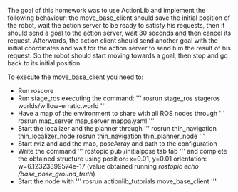 The goal of this homework was to use ActionLib and implement the following behaviour: the move_base_client should save the initial position of the robot, wait the action server to be ready to satisfy his requests, then it should send a goal to the action server, wait 30 seconds and then cancel its request. Afterwards, the action client should send another goal with the initial coordinates and wait for the action server to send him the result of his request. So the robot should start moving towards a goal, then stop and go back to its initial position.

To execute the move_base_client you need to:
* Run roscore
* Run stage_ros executing the command:
	'''
	rosrun stage_ros stageros worlds/willow-erratic.world
	'''
* Have a map of the environment to share with all ROS nodes through
	'''
	rosrun map_server map_server mappa.yaml
	'''
* Start the localizer and the planner through
	'''
	rosrun thin_navigation thin_localizer_node
	rosrun thin_navigation thin_planner_node
	'''
* Start rviz and add the map, poseArray and path to the configuration
* Write the command
	'''
	rostopic pub /initialpose tab tab
	'''
  and complete the obtained structure using
  	position: x=0.01, y=0.01
	orientation: w=6.12323399574e-17 (value obtained running *rostopic echo /base_pose_ground_truth*)
* Start the node with
	'''
	rosrun actionlib_tutorials move_base_client
	'''
